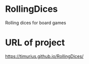 # RollingDices
Rolling dices for board games

# URL of project
https://timurius.github.io/RollingDices/